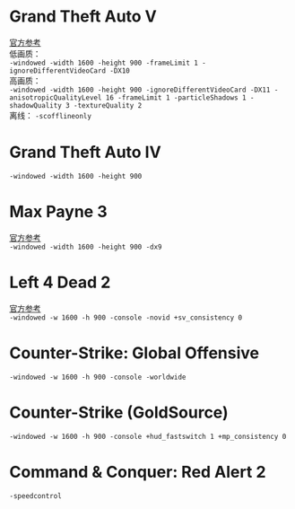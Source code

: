 # Grand Theft Auto V  
[官方参考](https://support.rockstargames.com/articles/202518358/Available-Command-Lines-for-GTAV-on-PC)   
低画质：  
`-windowed -width 1600 -height 900 -frameLimit 1 -ignoreDifferentVideoCard -DX10`   
高画质：  
`-windowed -width 1600 -height 900 -ignoreDifferentVideoCard -DX11 -anisotropicQualityLevel 16 -frameLimit 1 -particleShadows 1 -shadowQuality 3 -textureQuality 2`   
离线： 
`-scofflineonly`   

# Grand Theft Auto IV
`-windowed -width 1600 -height 900`

# Max Payne 3
[官方参考](https://support.rockstargames.com/zh/articles/200152476/Full-list-of-command-line-parameters-for-Max-Payne-3-on-PC)    
`-windowed -width 1600 -height 900 -dx9`

# Left 4 Dead 2
[官方参考](https://developer.valvesoftware.com/wiki/Command_Line_Options)   
`-windowed -w 1600 -h 900 -console -novid +sv_consistency 0`   

# Counter-Strike: Global Offensive
`-windowed -w 1600 -h 900 -console -worldwide`   

# Counter-Strike (GoldSource)
`-windowed -w 1600 -h 900 -console +hud_fastswitch 1 +mp_consistency 0`

# Command & Conquer: Red Alert 2
`-speedcontrol`
